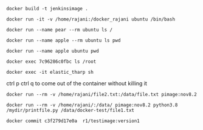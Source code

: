 `docker build -t jenkinsimage .`

`docker run -it -v /home/rajani:/docker_rajani ubuntu /bin/bash`

`docker run --name pear --rm ubuntu ls /`

`docker run --name apple --rm ubuntu ls pwd`

`docker run --name apple ubuntu pwd`

`docker exec 7c96286c0fbc ls /root`

`docker exec -it elastic_tharp sh`

ctrl p ctrl q to come out of the container without killing it

`docker run --rm -v /home/rajani/file2.txt:/data/file.txt pimage:nov8.2`

`docker run --rm -v /home/rajani/:/data/ pimage:nov8.2 python3.8 /mydir/printfile.py /data/docker-test/file1.txt`

`docker commit c3f279d17e0a  r1/testimage:version1`




